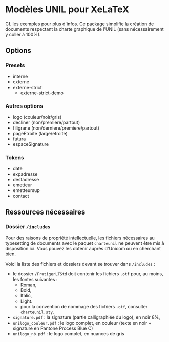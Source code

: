 # Modèles UNIL pour XeLaTeX
Cf. les exemples pour plus d'infos. Ce package simplifie la création de documents respectant la charte graphique de l'UNIL (sans nécessairement y coller à 100%).

## Options
### Presets
* interne
* externe
* externe-strict
    * externe-strict-demo

### Autres options
* logo (couleur/noir/gris)
* decliner (non/premiere/partout)
* filigrane (non/derniere/premiere/partout)
* pageEtroite (large/etroite)
* futura
* espaceSignature

### Tokens
* date
* expadresse
* destadresse
* emetteur
* emetteursup
* contact

## Ressources nécessaires
### Dossier `/includes`
Pour des raisons de propriété intellectuelle, les fichiers nécessaires au typesetting de documents avec le paquet `charteunil` ne peuvent être mis à disposition ici. Vous pouvez les obtenir auprès d'Unicom ou en cherchant bien.

Voici la liste des fichiers et dossiers devant se trouver dans `/includes` : 
* le dossier `/FrutigerLTStd` doit contenir les fichiers `.otf` pour, au moins, les fontes suivantes :
    * Roman,
    * Bold,
    * Italic,
    * Light.
    * pour la convention de nommage des fichiers `.otf`, consulter `charteunil.sty`.
* `signature.pdf` : la signature (partie calligraphiée du logo), en noir 8%,
* `unilogo_couleur.pdf` : le logo complet, en couleur (texte en noir + signature en Pantone Process Blue C)
* `unilogo_nb.pdf` : le logo complet, en nuances de gris
